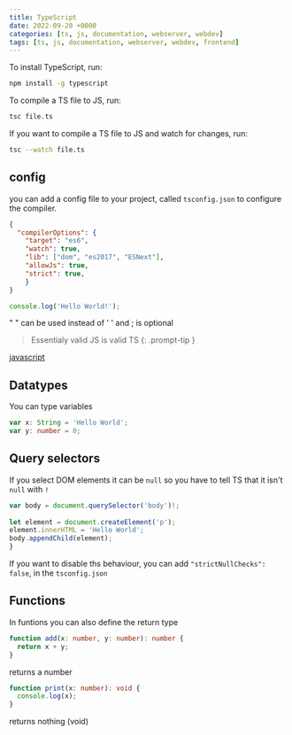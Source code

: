 ```yaml
---
title: TypeScript
date: 2022-09-20 +0000
categories: [ts, js, documentation, webserver, webdev]
tags: [ts, js, documentation, webserver, webdev, frontend]
---
```


To install TypeScript, run:

```bash
npm install -g typescript
```

To compile a TS file to JS, run:

```bash
tsc file.ts
```

If you want to compile a TS file to JS and watch for changes, run:

```bash
tsc --watch file.ts
```

## config

you can add a config file to your project, called `tsconfig.json` to configure the compiler.

```json
{
  "compilerOptions": {
    "target": "es6",
    "watch": true,
    "lib": ["dom", "es2017", "ESNext"],
    "allowJs": true,
    "strict": true,
    }
}
```

```typescript
console.log('Hello World!');
```

" " can be used instead of ' ' and ; is optional

> Essentialy valid JS is valid TS
{: .prompt-tip }

[javascript](https://saracenrhue.github.io/posts/js/)

## Datatypes

You can type variables

```typescript
var x: String = 'Hello World';
var y: number = 0;
```

## Query selectors

If you select DOM elements it can be `null` so you have to tell TS that it isn't `null` with `!`

```typescript
var body = document.querySelector('body')!;
   
let element = document.createElement('p');
element.innerHTML = 'Hello World';
body.appendChild(element);
}  
```

If you want to disable ths behaviour, you can add `"strictNullChecks": false`, in the `tsconfig.json`

## Functions

In funtions you can also define the return type

```typescript
function add(x: number, y: number): number {
  return x + y;
}
```

returns a number

```typescript
function print(x: number): void {
  console.log(x);
}
```

returns nothing (void)
